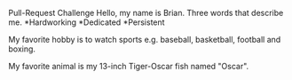Pull-Request Challenge
Hello, my name is Brian. Three words that describe me. 
*Hardworking
*Dedicated
*Persistent

My favorite hobby is to watch sports e.g. baseball, basketball, football and boxing.

My favorite animal is my 13-inch Tiger-Oscar fish named "Oscar".


